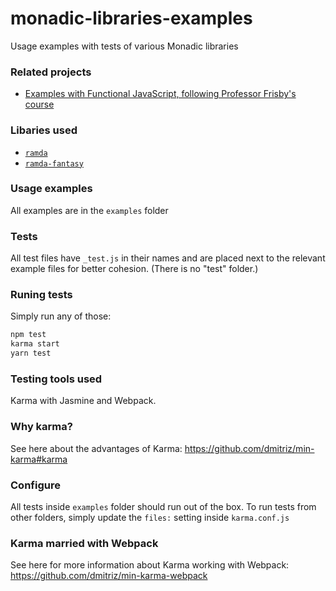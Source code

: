 # monadic-libraries-examples
Usage examples with tests of various Monadic libraries

### Related projects
- [Examples with Functional JavaScript, following Professor Frisby's course](https://github.com/dmitriz/functional-examples)

### Libaries used
- [`ramda`](http://ramdajs.com/)
- [`ramda-fantasy`](https://github.com/ramda/ramda-fantasy)

### Usage examples
All examples are in the `examples` folder

### Tests
All test files have `_test.js` in their names and are placed next to the relevant example files for better cohesion. (There is no "test" folder.)

### Runing tests
Simply run any of those: 
```sh
npm test 
karma start
yarn test
```

### Testing tools used
Karma with Jasmine and Webpack.

### Why karma?
See here about the advantages of Karma:
https://github.com/dmitriz/min-karma#karma

### Configure
All tests inside `examples` folder should run out of the box.
To run tests from other folders, simply update the `files:` setting inside `karma.conf.js`

### Karma married with Webpack
See here for more information about Karma working with Webpack:
https://github.com/dmitriz/min-karma-webpack
